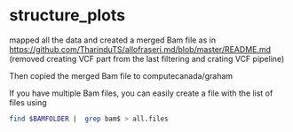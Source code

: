 # structure_plots
mapped all the data and created a merged Bam file as in
https://github.com/TharinduTS/allofraseri.md/blob/master/README.md
(removed creating VCF part from the last filtering and crating VCF pipeline)

Then copied the merged Bam file to computecanada/graham

If you have multiple Bam files, you can easily create a file with the list of files using
```bash
find $BAMFOLDER |  grep bam$ > all.files
```
